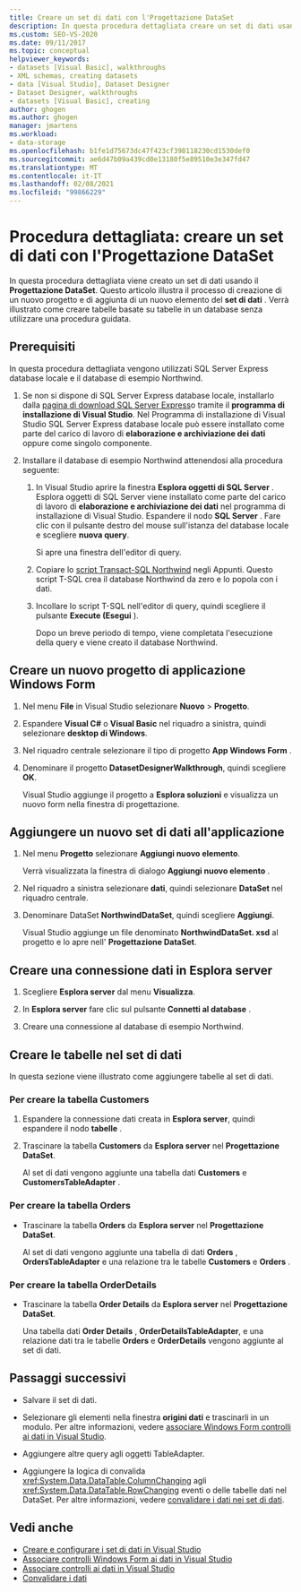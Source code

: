 ```yaml
---
title: Creare un set di dati con l'Progettazione DataSet
description: In questa procedura dettagliata creare un set di dati usando il Progettazione DataSet. Comprendere il processo di creazione di un nuovo progetto e di aggiunta di un nuovo elemento del set di dati.
ms.custom: SEO-VS-2020
ms.date: 09/11/2017
ms.topic: conceptual
helpviewer_keywords:
- datasets [Visual Basic], walkthroughs
- XML schemas, creating datasets
- data [Visual Studio], Dataset Designer
- Dataset Designer, walkthroughs
- datasets [Visual Basic], creating
author: ghogen
ms.author: ghogen
manager: jmartens
ms.workload:
- data-storage
ms.openlocfilehash: b1fe1d75673dc47f423cf398118230cd1530def0
ms.sourcegitcommit: ae6d47b09a439cd0e13180f5e89510e3e347fd47
ms.translationtype: MT
ms.contentlocale: it-IT
ms.lasthandoff: 02/08/2021
ms.locfileid: "99866229"
---
```

# <a name="walkthrough-create-a-dataset-with-the-dataset-designer"></a>Procedura dettagliata: creare un set di dati con l'Progettazione DataSet

In questa procedura dettagliata viene creato un set di dati usando il **Progettazione DataSet**. Questo articolo illustra il processo di creazione di un nuovo progetto e di aggiunta di un nuovo elemento del **set di dati** . Verrà illustrato come creare tabelle basate su tabelle in un database senza utilizzare una procedura guidata.

## <a name="prerequisites"></a>Prerequisiti

In questa procedura dettagliata vengono utilizzati SQL Server Express database locale e il database di esempio Northwind.

1. Se non si dispone di SQL Server Express database locale, installarlo dalla [pagina di download SQL Server Express](https://www.microsoft.com/sql-server/sql-server-editions-express)o tramite il **programma di installazione di Visual Studio**. Nel Programma di installazione di Visual Studio SQL Server Express database locale può essere installato come parte del carico di lavoro di **elaborazione e archiviazione dei dati** oppure come singolo componente.

2. Installare il database di esempio Northwind attenendosi alla procedura seguente:

    1. In Visual Studio aprire la finestra **Esplora oggetti di SQL Server** . Esplora oggetti di SQL Server viene installato come parte del carico di lavoro di **elaborazione e archiviazione dei dati** nel programma di installazione di Visual Studio. Espandere il nodo **SQL Server** . Fare clic con il pulsante destro del mouse sull'istanza del database locale e scegliere **nuova query**.

       Si apre una finestra dell'editor di query.

    2. Copiare lo [script Transact-SQL Northwind](https://github.com/MicrosoftDocs/visualstudio-docs/blob/master/docs/data-tools/samples/northwind.sql?raw=true) negli Appunti. Questo script T-SQL crea il database Northwind da zero e lo popola con i dati.

    3. Incollare lo script T-SQL nell'editor di query, quindi scegliere il pulsante **Execute (Esegui** ).

       Dopo un breve periodo di tempo, viene completata l'esecuzione della query e viene creato il database Northwind.

## <a name="create-a-new-windows-forms-application-project"></a>Creare un nuovo progetto di applicazione Windows Form

1. Nel menu **File** in Visual Studio selezionare **Nuovo** > **Progetto**.

2. Espandere **Visual C#** o **Visual Basic** nel riquadro a sinistra, quindi selezionare **desktop di Windows**.

3. Nel riquadro centrale selezionare il tipo di progetto **App Windows Form** .

4. Denominare il progetto **DatasetDesignerWalkthrough**, quindi scegliere **OK**.

     Visual Studio aggiunge il progetto a **Esplora soluzioni** e visualizza un nuovo form nella finestra di progettazione.

## <a name="add-a-new-dataset-to-the-application"></a>Aggiungere un nuovo set di dati all'applicazione

1. Nel menu **Progetto** selezionare **Aggiungi nuovo elemento**.

     Verrà visualizzata la finestra di dialogo **Aggiungi nuovo elemento** .

2. Nel riquadro a sinistra selezionare **dati**, quindi selezionare **DataSet** nel riquadro centrale.

3. Denominare DataSet **NorthwindDataSet**, quindi scegliere **Aggiungi**.

     Visual Studio aggiunge un file denominato **NorthwindDataSet. xsd** al progetto e lo apre nell' **Progettazione DataSet**.

## <a name="create-a-data-connection-in-server-explorer"></a>Creare una connessione dati in Esplora server

1. Scegliere **Esplora server** dal menu **Visualizza**.

2. In **Esplora server** fare clic sul pulsante **Connetti al database** .

3. Creare una connessione al database di esempio Northwind.

## <a name="create-the-tables-in-the-dataset"></a>Creare le tabelle nel set di dati

In questa sezione viene illustrato come aggiungere tabelle al set di dati.

### <a name="to-create-the-customers-table"></a>Per creare la tabella Customers

1. Espandere la connessione dati creata in **Esplora server**, quindi espandere il nodo **tabelle** .

2. Trascinare la tabella **Customers** da **Esplora server** nel **Progettazione DataSet**.

     Al set di dati vengono aggiunte una tabella dati **Customers** e **CustomersTableAdapter** .

### <a name="to-create-the-orders-table"></a>Per creare la tabella Orders

- Trascinare la tabella **Orders** da **Esplora server** nel **Progettazione DataSet**.

     Al set di dati vengono aggiunte una tabella di dati **Orders** , **OrdersTableAdapter** e una relazione tra le tabelle **Customers** e **Orders** .

### <a name="to-create-the-orderdetails-table"></a>Per creare la tabella OrderDetails

- Trascinare la tabella **Order Details** da **Esplora server** nel **Progettazione DataSet**.

     Una tabella dati **Order Details** , **OrderDetailsTableAdapter**, e una relazione dati tra le tabelle **Orders** e **OrderDetails** vengono aggiunte al set di dati.

## <a name="next-steps"></a>Passaggi successivi

- Salvare il set di dati.

- Selezionare gli elementi nella finestra **origini dati** e trascinarli in un modulo. Per altre informazioni, vedere [associare Windows Form controlli ai dati in Visual Studio](../data-tools/bind-windows-forms-controls-to-data-in-visual-studio.md).

- Aggiungere altre query agli oggetti TableAdapter.

- Aggiungere la logica di convalida <xref:System.Data.DataTable.ColumnChanging> agli <xref:System.Data.DataTable.RowChanging> eventi o delle tabelle dati nel DataSet. Per altre informazioni, vedere [convalidare i dati nei set di dati](../data-tools/validate-data-in-datasets.md).

## <a name="see-also"></a>Vedi anche

- [Creare e configurare i set di dati in Visual Studio](../data-tools/create-and-configure-datasets-in-visual-studio.md)
- [Associare controlli Windows Form ai dati in Visual Studio](../data-tools/bind-windows-forms-controls-to-data-in-visual-studio.md)
- [Associare controlli ai dati in Visual Studio](../data-tools/bind-controls-to-data-in-visual-studio.md)
- [Convalidare i dati](../data-tools/validate-data-in-datasets.md)
